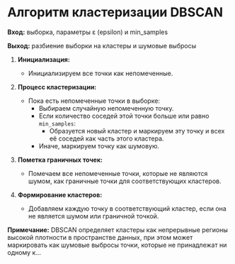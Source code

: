 # Алгоритм кластеризации DBSCAN

**Вход:** выборка, параметры ε (epsilon) и min_samples

**Выход:** разбиение выборки на кластеры и шумовые выбросы

1. **Инициализация:**
   - Инициализируем все точки как непомеченные.

2. **Процесс кластеризации:**
   - Пока есть непомеченные точки в выборке:
     - Выбираем случайную непомеченную точку.
     - Если количество соседей этой точки больше или равно `min_samples`:
       - Образуется новый кластер и маркируем эту точку и всех её соседей как часть этого кластера.
     - Иначе, маркируем точку как шумовую.

3. **Пометка граничных точек:**
   - Помечаем все непомеченные точки, которые не являются шумом, как граничные точки для соответствующих кластеров.

4. **Формирование кластеров:**
   - Добавляем каждую точку в соответствующий кластер, если она не является шумом или граничной точкой.

**Примечание:** DBSCAN определяет кластеры как непрерывные регионы высокой плотности в пространстве данных, при этом может маркировать как шумовые выбросы точки, которые не принадлежат ни одному к...